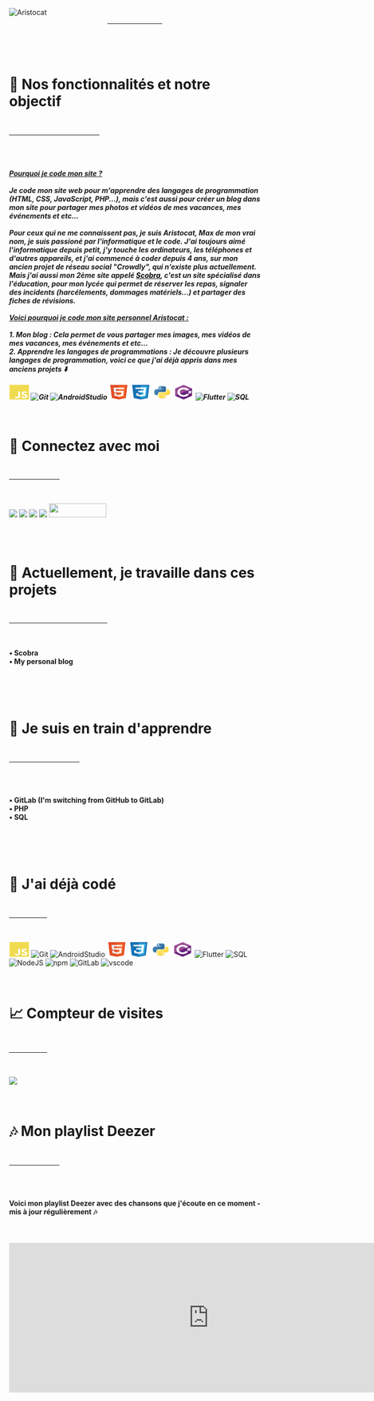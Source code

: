 ![Aristocat][def]

[def]: https://gitlab.com/aristocat/aristocat/-/raw/main/welcome.png "Aristocat"


<div align="center">
    <hr width="22%">
        </div>
      <br>
      <br>
      <br>
      <h1>📜 Nos fonctionnalités et notre objectif</h1>
      <br>
       <div> 
        <hr width="36%">
          <br>
          <br>
          <h5><strong><u>Pourquoi je code mon site ?</u></strong>
     <br>
      <br>
            Je code mon site web pour m'apprendre des langages de programmation <i>(HTML, CSS, JavaScript, PHP...)</i>, mais c'est aussi pour créer un blog dans mon site pour partager mes photos et vidéos de mes vacances, mes événements et etc...
         <br>
         <br>
            Pour ceux qui ne me connaissent pas, je suis Aristocat, Max de mon vrai nom, je suis passioné par <strong>l'informatique et le code</strong>. J'ai toujours aimé l'informatique depuis petit, j'y touche les ordinateurs, les téléphones et d'autres appareils, et j'ai commencé à coder depuis 4 ans, sur mon ancien projet de réseau social "Crowdly", qui n'existe plus actuellement. 
            <br>
            Mais j'ai aussi mon 2ème site appelé <a href="https://gitlab.com/scobra/scobra" style="color: #000000" target="_blank">Scobra</a>, c'est un site spécialisé dans l'éducation, pour mon lycée qui permet de réserver les repas, signaler des incidents (harcélements, dommages matériels...) et partager des fiches de révisions.
         <br>
         <br>
            <strong><u>Voici pourquoi je code mon site personnel <i>Aristocat</i> :</u></strong>
         <br>
         <br>
            <strong>1. Mon blog :</strong> Cela permet de vous partager mes images, mes vidéos de mes vacances, mes événements et etc...
         <br>
            <strong>2. Apprendre les langages de programmations :</strong> Je découvre plusieurs langages de programmation, voici ce que j'ai déjà appris dans mes anciens projets ⬇️
            <br>
            <br>
            <img alt="Js" height="30" width="40" src="https://raw.githubusercontent.com/devicons/devicon/master/icons/javascript/javascript-plain.svg">
            <img alt="Git" height="30" width="40" src="https://cdn.jsdelivr.net/gh/devicons/devicon/icons/git/git-original.svg">
            <img alt="AndroidStudio" height="30" width="40" src="https://cdn.jsdelivr.net/gh/devicons/devicon/icons/androidstudio/androidstudio-original.svg">
            <img alt="HTML" height="30" width="40" src="https://raw.githubusercontent.com/devicons/devicon/master/icons/html5/html5-original.svg">
            <img alt="CSS" height="30" width="40" src="https://raw.githubusercontent.com/devicons/devicon/master/icons/css3/css3-original.svg">
            <img alt="Python" height="30" width="40" src="https://raw.githubusercontent.com/devicons/devicon/master/icons/python/python-original.svg">
            <img alt="Csharp" height="30" width="40" src="https://raw.githubusercontent.com/devicons/devicon/master/icons/csharp/csharp-original.svg">
            <img alt="Flutter" height="30" width="40" src="https://cdn.jsdelivr.net/gh/devicons/devicon/icons/flutter/flutter-original.svg">
            <img alt="SQL" height="30" width="40" src="https://cdn.jsdelivr.net/gh/devicons/devicon/icons/mysql/mysql-original.svg">
               <br>
               <br>
               <br>
      <h1>🤝 Connectez avec moi</h1>
      <br>
       <div> 
        <hr width="20%">
          <br>
          <br>
                      <a href="https://gitlab.com/aristocat" target="_blank"><img src="https://img.shields.io/badge/GitLab-330F63?style=for-the-badge&logo=gitlab&logoColor=white"></a>
                      <a href="https://www.twitch.tv/aristocatt_" target="_blank"><img src="https://img.shields.io/badge/Twitch-9146FF?style=for-the-badge&logo=twitch&logoColor=white"></a>
                      <a href="https://youtube.com/channel/Aristocatt" target="_blank"><img src="https://img.shields.io/badge/YouTube-FF0000?style=for-the-badge&logo=youtube&logoColor=white"></a>
                       <a href="https://www.deezer.com/fr/profile/5364818704" target="_blank"><img src="	https://img.shields.io/badge/Deezer-FEAA2D?style=for-the-badge&logo=deezer&logoColor=white"></a>
                      <img height="28" width="115" src="http://ForTheBadge.com/images/badges/built-with-love.svg">
                              <br>
          </div>
		  <br>
          <br>
          <br>
      <h1>🔭 Actuellement, je travaille dans ces projets</h1>
      <br>
        <hr width="39%">
        <br>
      <h4>
      • Scobra
      <br>
      • My personal blog
      </h4>
      <br>
      <br>
      <br>
      <h1>🌱 Je suis en train d'apprendre</h1>
      <br>
       <hr width="28%">
        <br>
        <br>
      <h4>
      • GitLab (I'm switching from GitHub to GitLab)
      <br>
      • PHP
      <br>
      • SQL
      </h4>
      <br>
      <br>
      <br>
      <h1>👜 J'ai déjà codé</h1>
      <br>
       <hr width="15%">
          <br>
          <br>
      <img alt="Js" height="30" width="40" src="https://raw.githubusercontent.com/devicons/devicon/master/icons/javascript/javascript-plain.svg">
                <img alt="Git" height="30" width="40" src="https://cdn.jsdelivr.net/gh/devicons/devicon/icons/git/git-original.svg">
                <img alt="AndroidStudio" height="30" width="40" src="https://cdn.jsdelivr.net/gh/devicons/devicon/icons/androidstudio/androidstudio-original.svg">
                <img alt="HTML" height="30" width="40" src="https://raw.githubusercontent.com/devicons/devicon/master/icons/html5/html5-original.svg">
                <img alt="CSS" height="30" width="40" src="https://raw.githubusercontent.com/devicons/devicon/master/icons/css3/css3-original.svg">
                <img alt="Python" height="30" width="40" src="https://raw.githubusercontent.com/devicons/devicon/master/icons/python/python-original.svg">
                <img alt="Csharp" height="30" width="40" src="https://raw.githubusercontent.com/devicons/devicon/master/icons/csharp/csharp-original.svg">
                <img alt="Flutter" height="30" width="40" src="https://cdn.jsdelivr.net/gh/devicons/devicon/icons/flutter/flutter-original.svg">
                <img alt="SQL" height="30" width="40" src="https://cdn.jsdelivr.net/gh/devicons/devicon/icons/mysql/mysql-original.svg">
                <img alt="NodeJS" height="30" width="40" src="https://cdn.jsdelivr.net/gh/devicons/devicon/icons/nodejs/nodejs-original.svg">
                <img alt="npm" height="30" width="40" src="https://cdn.jsdelivr.net/gh/devicons/devicon/icons/npm/npm-original-wordmark.svg">
                <img alt="GitLab" height="30" width="40" src="https://cdn.jsdelivr.net/gh/devicons/devicon/icons/gitlab/gitlab-original.svg">
                <img alt="vscode" height="30" width="40" src="https://cdn.jsdelivr.net/gh/devicons/devicon/icons/vscode/vscode-original.svg">
      <br>
      <br>
      <br>
      <h1>📈 Compteur de visites</h1>
      <br>
        <hr width="15%">
          <br>
          <br>
            <img src="https://profile-counter.glitch.me/Maxouuu79/count.svg" />
      <br>
      <br>
      <br>
      <body>
      <!-- Deezer playlist Live -->
      <h1>🎶 Mon playlist Deezer</h1>
      <br>
        <hr width="20%">
          <br>
          <br>
      <h4>Voici mon playlist Deezer avec des chansons que j'écoute en ce moment - mis à jour régulièrement 🎶</h4>
      <br>
      <br>
      <iframe title="deezer-widget" src="https://widget.deezer.com/widget/auto/playlist/11941907041" width="800" height="300" frameborder="0" allowtransparency="true" allow="encrypted-media; clipboard-write"></iframe>
